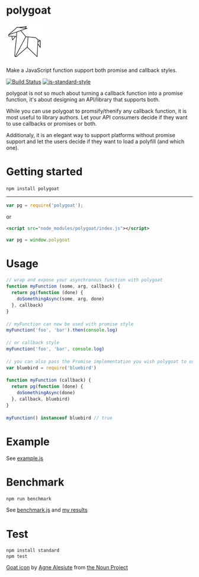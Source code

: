 polygoat
========

![logo](./logo.png)

Make a JavaScript function support both promise and callback styles.

[![Build Status](https://img.shields.io/travis/sonnyp/polygoat/master.svg?style=flat-square)](https://travis-ci.org/sonnyp/polygoat/branches)
[![js-standard-style](https://img.shields.io/badge/code%20style-standard-brightgreen.svg?style=flat-square)](http://standardjs.com/)

polygoat is not so much about turning a callback function into a promise function, it's about designing an API/library that supports both.

While you can use polygoat to promsify/thenify any callback function, it is most useful to library authors. Let your API consumers decide if they want to use callbacks or promises or both.

Additionaly, it is an elegant way to support platforms without promise support and let the users decide if they want to load a polyfill (and which one).

# Getting started


`npm install polygoat`

----

```javascript
var pg = require('polygoat');
```

or

```xml
<script src="node_modules/polygoat/index.js"></script>
```
```javascript
var pg = window.polygoat
```

# Usage

```js
// wrap and expose your asynchronous function with polygoat
function myFunction (some, arg, callback) {
  return pg(function (done) {
    doSomethingAsync(some, arg, done)
  }, callback)
}

// myFunction can now be used with promise style
myFunction('foo', 'bar').then(console.log)

// or callback style
myFunction('foo', 'bar', console.log)

// you can also pass the Promise implementation you wish polygoat to use
var bluebird = require('bluebird')

function myFunction (callback) {
  return pg(function (done) {
    doSomethingAsync(done)
  }, callback, bluebird)
}

myFunction() instanceof bluebird // true
```

# Example

See [example.js](https://github.com/sonnyp/polygoat/blob/master/example.js)

# Benchmark

`npm run benchmark`

See [benchmark.js](https://github.com/sonnyp/polygoat/blob/master/benchmark.js) and [my results](https://github.com/sonnyp/polygoat/pull/4#issue-148563973)

# Test

```
npm install standard
npm test
```

[Goat icon](https://thenounproject.com/term/goat/301185/) by [Agne Alesiute](https://thenounproject.com/grrrauf) from [the Noun Project](https://thenounproject.com)
